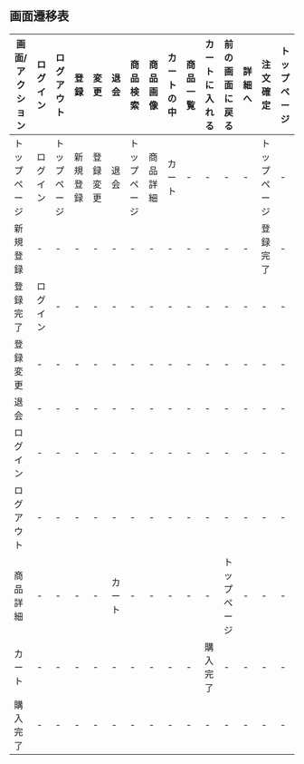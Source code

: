 ## 画面遷移表

|画面/アクション|ログイン|ログアウト|登録|変更|退会|商品検索|商品画像|カートの中|商品一覧|カートに入れる|前の画面に戻る|詳細へ|注文確定|トップページ|
|-------------|-------|---------|-----|---|---|--------|-------|---------|-------|-------------|-------------|-----|-------|-----------|
|トップページ|ログイン|トップページ|新規登録|登録変更|退会|トップページ|商品詳細|カート|-|-|-|-|トップページ|-|
|新規登録|-|-|-|-|-|-|-|-|-|-|-|-|登録完了|-|
|登録完了|ログイン|-|-|-|-|-|-|-|-|-|-|-|-|-|
|登録変更|-|-|-|-|-|-|-|-|-|-|-|-|-|-|-|
|退会|-|-|-|-|-|-|-|-|-|-|-|-|-|-|-|
|ログイン|-|-|-|-|-|-|-|-|-|-|-|-|-|-|-|
|ログアウト|-|-|-|-|-|-|-|-|-|-|-|-|-|-|-|
|商品詳細|-|-|-|-|カート|-|-|-|-|-|トップページ|-|-|-|
|カート|-|-|-|-|-|-|-|-|-|購入完了|-|-|-|-|
|購入完了|-|-|-|-|-|-|-|-|-|-|-|-|-|-|
